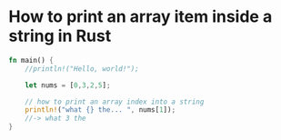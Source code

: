 # How to print an array item inside a string in Rust
```rust
fn main() {
    //println!("Hello, world!");

    let nums = [0,3,2,5];

    // how to print an array index into a string
    println!("what {} the... ", nums[1]);
	//-> what 3 the
}
```
